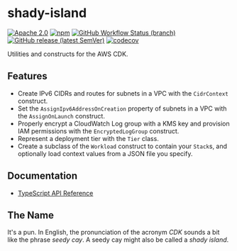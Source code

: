 # shady-island

[![Apache 2.0](https://img.shields.io/github/license/libreworks/shady-island)](https://github.com/libreworks/shady-island/blob/main/LICENSE)
[![npm](https://img.shields.io/npm/v/shady-island)](https://www.npmjs.com/package/shady-island)
[![GitHub Workflow Status (branch)](https://img.shields.io/github/workflow/status/libreworks/shady-island/release/main?label=release)](https://github.com/libreworks/shady-island/actions/workflows/release.yml)
[![GitHub release (latest SemVer)](https://img.shields.io/github/v/release/libreworks/shady-island?sort=semver)](https://github.com/libreworks/shady-island/releases)
[![codecov](https://codecov.io/gh/libreworks/shady-island/branch/main/graph/badge.svg?token=OHTRGNTSPO)](https://codecov.io/gh/libreworks/shady-island)

Utilities and constructs for the AWS CDK.

## Features

- Create IPv6 CIDRs and routes for subnets in a VPC with the `CidrContext` construct.
- Set the `AssignIpv6AddressOnCreation` property of subnets in a VPC with the `AssignOnLaunch` construct.
- Properly encrypt a CloudWatch Log group with a KMS key and provision IAM permissions with the `EncryptedLogGroup` construct.
- Represent a deployment tier with the `Tier` class.
- Create a subclass of the `Workload` construct to contain your `Stack`s, and optionally load context values from a JSON file you specify.

## Documentation

- [TypeScript API Reference](https://libreworks.github.io/shady-island/api/API.html)

## The Name

It's a pun. In English, the pronunciation of the acronym _CDK_ sounds a bit like the phrase _seedy cay_. A seedy cay might also be called a _shady island_.
